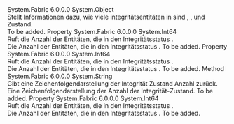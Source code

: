 <Type Name="HealthStateCount" FullName="System.Fabric.Health.HealthStateCount">
  <TypeSignature Language="C#" Value="public sealed class HealthStateCount" />
  <TypeSignature Language="ILAsm" Value=".class public auto ansi sealed beforefieldinit HealthStateCount extends System.Object" />
  <TypeSignature Language="DocId" Value="T:System.Fabric.Health.HealthStateCount" />
  <TypeSignature Language="VB.NET" Value="Public NotInheritable Class HealthStateCount" />
  <TypeSignature Language="F#" Value="type HealthStateCount = class" />
  <AssemblyInfo>
    <AssemblyName>System.Fabric</AssemblyName>
    <AssemblyVersion>6.0.0.0</AssemblyVersion>
  </AssemblyInfo>
  <Base>
    <BaseTypeName>System.Object</BaseTypeName>
  </Base>
  <Interfaces />
  <Docs>
    <summary>
      <para>Stellt Informationen dazu, wie viele integritätsentitäten in sind <see cref="F:System.Fabric.Health.HealthState.Ok" />, <see cref="F:System.Fabric.Health.HealthState.Warning" />, und <see cref="F:System.Fabric.Health.HealthState.Error" /> Zustand.</para>
    </summary>
    <remarks>To be added.</remarks>
  </Docs>
  <Members>
    <Member MemberName="ErrorCount">
      <MemberSignature Language="C#" Value="public long ErrorCount { get; }" />
      <MemberSignature Language="ILAsm" Value=".property instance int64 ErrorCount" />
      <MemberSignature Language="DocId" Value="P:System.Fabric.Health.HealthStateCount.ErrorCount" />
      <MemberSignature Language="VB.NET" Value="Public ReadOnly Property ErrorCount As Long" />
      <MemberSignature Language="F#" Value="member this.ErrorCount : int64" Usage="System.Fabric.Health.HealthStateCount.ErrorCount" />
      <MemberType>Property</MemberType>
      <AssemblyInfo>
        <AssemblyName>System.Fabric</AssemblyName>
        <AssemblyVersion>6.0.0.0</AssemblyVersion>
      </AssemblyInfo>
      <ReturnValue>
        <ReturnType>System.Int64</ReturnType>
      </ReturnValue>
      <Docs>
        <summary>
            Ruft die Anzahl der Entitäten, die in den Integritätsstatus <see cref="F:System.Fabric.Health.HealthState.Error" />.
            </summary>
        <value>
            Die Anzahl der Entitäten, die in den Integritätsstatus <see cref="F:System.Fabric.Health.HealthState.Error" />.
            </value>
        <remarks>To be added.</remarks>
      </Docs>
    </Member>
    <Member MemberName="OkCount">
      <MemberSignature Language="C#" Value="public long OkCount { get; }" />
      <MemberSignature Language="ILAsm" Value=".property instance int64 OkCount" />
      <MemberSignature Language="DocId" Value="P:System.Fabric.Health.HealthStateCount.OkCount" />
      <MemberSignature Language="VB.NET" Value="Public ReadOnly Property OkCount As Long" />
      <MemberSignature Language="F#" Value="member this.OkCount : int64" Usage="System.Fabric.Health.HealthStateCount.OkCount" />
      <MemberType>Property</MemberType>
      <AssemblyInfo>
        <AssemblyName>System.Fabric</AssemblyName>
        <AssemblyVersion>6.0.0.0</AssemblyVersion>
      </AssemblyInfo>
      <ReturnValue>
        <ReturnType>System.Int64</ReturnType>
      </ReturnValue>
      <Docs>
        <summary>
            Ruft die Anzahl der Entitäten, die in den Integritätsstatus <see cref="F:System.Fabric.Health.HealthState.Ok" />.
            </summary>
        <value>
            Die Anzahl der Entitäten, die in den Integritätsstatus <see cref="F:System.Fabric.Health.HealthState.Ok" />.
            </value>
        <remarks>To be added.</remarks>
      </Docs>
    </Member>
    <Member MemberName="ToString">
      <MemberSignature Language="C#" Value="public override string ToString ();" />
      <MemberSignature Language="ILAsm" Value=".method public hidebysig virtual instance string ToString() cil managed" />
      <MemberSignature Language="DocId" Value="M:System.Fabric.Health.HealthStateCount.ToString" />
      <MemberSignature Language="VB.NET" Value="Public Overrides Function ToString () As String" />
      <MemberSignature Language="F#" Value="override this.ToString : unit -&gt; string" Usage="healthStateCount.ToString " />
      <MemberType>Method</MemberType>
      <AssemblyInfo>
        <AssemblyName>System.Fabric</AssemblyName>
        <AssemblyVersion>6.0.0.0</AssemblyVersion>
      </AssemblyInfo>
      <ReturnValue>
        <ReturnType>System.String</ReturnType>
      </ReturnValue>
      <Parameters />
      <Docs>
        <summary>
            Gibt eine Zeichenfolgendarstellung der Integrität Zustand Anzahl zurück.
            </summary>
        <returns>Eine Zeichenfolgendarstellung der Anzahl der Integrität-Zustand.</returns>
        <remarks>To be added.</remarks>
      </Docs>
    </Member>
    <Member MemberName="WarningCount">
      <MemberSignature Language="C#" Value="public long WarningCount { get; }" />
      <MemberSignature Language="ILAsm" Value=".property instance int64 WarningCount" />
      <MemberSignature Language="DocId" Value="P:System.Fabric.Health.HealthStateCount.WarningCount" />
      <MemberSignature Language="VB.NET" Value="Public ReadOnly Property WarningCount As Long" />
      <MemberSignature Language="F#" Value="member this.WarningCount : int64" Usage="System.Fabric.Health.HealthStateCount.WarningCount" />
      <MemberType>Property</MemberType>
      <AssemblyInfo>
        <AssemblyName>System.Fabric</AssemblyName>
        <AssemblyVersion>6.0.0.0</AssemblyVersion>
      </AssemblyInfo>
      <ReturnValue>
        <ReturnType>System.Int64</ReturnType>
      </ReturnValue>
      <Docs>
        <summary>
            Ruft die Anzahl der Entitäten, die in den Integritätsstatus <see cref="F:System.Fabric.Health.HealthState.Warning" />.
            </summary>
        <value>
            Die Anzahl der Entitäten, die in den Integritätsstatus <see cref="F:System.Fabric.Health.HealthState.Warning" />.
            </value>
        <remarks>To be added.</remarks>
      </Docs>
    </Member>
  </Members>
</Type>